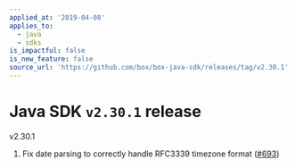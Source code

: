 ```yaml
---
applied_at: '2019-04-08'
applies_to:
  - java
  - sdks
is_impactful: false
is_new_feature: false
source_url: 'https://github.com/box/box-java-sdk/releases/tag/v2.30.1'
---
```


# Java SDK `v2.30.1` release

v2.30.1

1. Fix date parsing to correctly handle RFC3339 timezone format ([#693](https://github.com/box/box-java-sdk/pull/693))